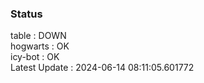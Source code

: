 ### Status


table : DOWN  
hogwarts : OK  
icy-bot : OK  
Latest Update : 2024-06-14 08:11:05.601772
